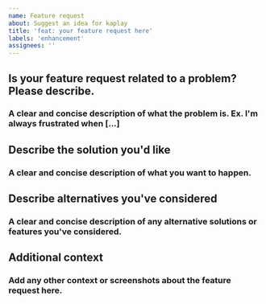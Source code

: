 ```yaml
---
name: Feature request
about: Suggest an idea for kaplay
title: 'feat: your feature request here'
labels: 'enhancement'
assignees: ''
---
```


## **Is your feature request related to a problem? Please describe.**
### A clear and concise description of what the problem is. Ex. I'm always frustrated when [...]

## **Describe the solution you'd like**
### A clear and concise description of what you want to happen.

## **Describe alternatives you've considered**
### A clear and concise description of any alternative solutions or features you've considered.

## **Additional context**
### Add any other context or screenshots about the feature request here.
